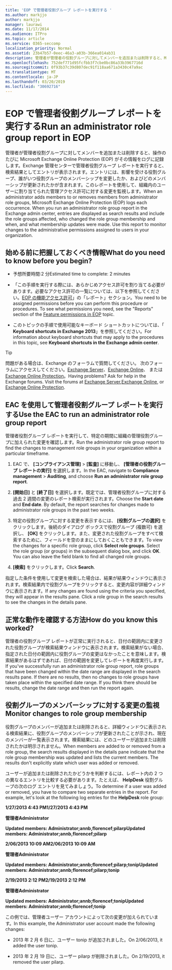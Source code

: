 ```yaml
---
title: 'EOP で管理者役割グループ レポートを実行する '
ms.author: markjjo
author: markjjo
manager: laurawi
ms.date: 11/17/2014
ms.audience: ITPro
ms.topic: article
ms.service: O365-seccomp
localization_priority: Normal
ms.assetid: 23b47b57-0eec-46a3-a03b-366ea014ab31
description: 管理者が管理者の役割グループに対してメンバーを追加または削除すると、Microsoft Exchange Online Protection (EOP) によって各発生がログに記録されます。
ms.openlocfilehash: 752def771d95fcfbb3f7cbe0bc86a33b3967716d
ms.sourcegitcommit: 0f93b37c39d807dec91f118aa671a3430c47a9ac
ms.translationtype: MT
ms.contentlocale: ja-JP
ms.lasthandoff: 03/20/2019
ms.locfileid: "30692716"
---
```

# <a name="run-an-administrator-role-group-report-in-eop"></a><span data-ttu-id="da413-103">EOP で管理者役割グループ レポートを実行する</span><span class="sxs-lookup"><span data-stu-id="da413-103">Run an administrator role group report in EOP</span></span> 

 <span data-ttu-id="da413-p101">管理者が管理者役割グループに対してメンバーを追加または削除すると、操作のたびに Microsoft Exchange Online Protection (EOP) がその情報をログに記録します。Exchange 管理センターで管理者役割グループ レポートを実行すると、検索結果としてエントリが表示されます。エントリには、影響を受ける役割グループ、誰がいつ役割グループのメンバーシップを変更したか、およびどのメンバーシップが更新されたかが含まれます。このレポートを使用して、組織内のユーザーに割り当てられた管理アクセス許可に対する変更を監視します。</span><span class="sxs-lookup"><span data-stu-id="da413-p101">When an administrator adds members to or removes members from administrator role groups, Microsoft Exchange Online Protection (EOP) logs each occurrence. When you run an administrator role group report in the Exchange admin center, entries are displayed as search results and include the role groups affected, who changed the role group membership and when, and what membership updates were made. Use this report to monitor changes to the administrative permissions assigned to users in your organization.</span></span>
  
## <a name="what-do-you-need-to-know-before-you-begin"></a><span data-ttu-id="da413-107">始める前に把握しておくべき情報</span><span class="sxs-lookup"><span data-stu-id="da413-107">What do you need to know before you begin?</span></span>

- <span data-ttu-id="da413-108">予想所要時間:2 分</span><span class="sxs-lookup"><span data-stu-id="da413-108">Estimated time to complete: 2 minutes</span></span>
    
- <span data-ttu-id="da413-p102">「この手順を実行する際には、あらかじめアクセス許可を割り当てる必要があります。必要なアクセス許可の一覧については、以下を参照してください。[EOP の機能アクセス許可](feature-permissions-in-eop.md)」の「レポート」セクション。</span><span class="sxs-lookup"><span data-stu-id="da413-p102">You need to be assigned permissions before you can perform this procedure or procedures. To see what permissions you need, see the "Reports" section of the [Feature permissions in EOP](feature-permissions-in-eop.md) topic.</span></span> 
    
- <span data-ttu-id="da413-111">このトピックの手順で使用可能なキーボード ショートカットについては、「 **Keyboard shortcuts in Exchange 2013**」を参照してください。</span><span class="sxs-lookup"><span data-stu-id="da413-111">For information about keyboard shortcuts that may apply to the procedures in this topic, see **Keyboard shortcuts in the Exchange admin center**.</span></span>
    
> [!TIP]
> <span data-ttu-id="da413-p103">問題がある場合は、Exchange のフォーラムで質問してください。 次のフォーラムにアクセスしてください。[Exchange Server](https://go.microsoft.com/fwlink/p/?linkId=60612)、[Exchange Online](https://go.microsoft.com/fwlink/p/?linkId=267542)、 または [Exchange Online Protection](https://go.microsoft.com/fwlink/p/?linkId=285351)。</span><span class="sxs-lookup"><span data-stu-id="da413-p103">Having problems? Ask for help in the Exchange forums. Visit the forums at [Exchange Server](https://go.microsoft.com/fwlink/p/?linkId=60612),[Exchange Online](https://go.microsoft.com/fwlink/p/?linkId=267542), or [Exchange Online Protection](https://go.microsoft.com/fwlink/p/?linkId=285351).</span></span> 
  
## <a name="use-the-eac-to-run-an-administrator-role-group-report"></a><span data-ttu-id="da413-115">EAC を使用して管理者役割グループ レポートを実行する</span><span class="sxs-lookup"><span data-stu-id="da413-115">Use the EAC to run an administrator role group report</span></span>

<span data-ttu-id="da413-116">管理者役割グループ レポートを実行して、特定の期間に組織の管理役割グループに加えられた変更を確認します。</span><span class="sxs-lookup"><span data-stu-id="da413-116">Run the administrator role group report to find the changes to management role groups in your organization within a particular timeframe.</span></span>
  
1. <span data-ttu-id="da413-117">EAC で、 **[コンプライアンス管理]** \> **[監査]** に移動し、 **[管理者の役割グループ レポートの実行]** を選択します。</span><span class="sxs-lookup"><span data-stu-id="da413-117">In the EAC, navigate to **Compliance management** \> **Auditing**, and choose **Run an administrator role group report**.</span></span>
    
2. <span data-ttu-id="da413-p104">**[開始日]** と **[終了日]** を選択します。既定では、管理者役割グループに対する過去 2 週間の変更のレポート検索が実行されます。</span><span class="sxs-lookup"><span data-stu-id="da413-p104">Choose the **Start date** and **End date**. By default, the report searches for changes made to administrator role groups in the past two weeks.</span></span>
    
3. <span data-ttu-id="da413-p105">特定の役割グループに対する変更を表示するには、 **[役割グループの選択]** をクリックします。後続のダイアログ ボックスで役割グループ (複数可) を選択し、 **[OK]** をクリックします。また、変更された役割グループをすべて検索するために、フィールドを空のままにしておくこともできます。</span><span class="sxs-lookup"><span data-stu-id="da413-p105">To view the changes for a specific role group, click **Select role groups**. Select the role group (or groups) in the subsequent dialog box, and click **OK**. You can also leave the field blank to find all changed role groups.</span></span>
    
4. <span data-ttu-id="da413-123">**[検索]** をクリックします。</span><span class="sxs-lookup"><span data-stu-id="da413-123">Click **Search**.</span></span>
    
<span data-ttu-id="da413-p106">指定した条件を使用して変更を検索した場合は、結果が結果ウィンドウに表示されます。検索結果内で役割グループをクリックすると、変更内容が詳細ウィンドウに表示されます。</span><span class="sxs-lookup"><span data-stu-id="da413-p106">If any changes are found using the criteria you specified, they will appear in the results pane. Click a role group in the search results to see the changes in the details pane.</span></span>
  
## <a name="how-do-you-know-this-worked"></a><span data-ttu-id="da413-126">正常な動作を確認する方法</span><span class="sxs-lookup"><span data-stu-id="da413-126">How do you know this worked?</span></span>

<span data-ttu-id="da413-p107">管理者の役割グループ レポートが正常に実行されると、日付の範囲内に変更された役割グループが検索結果ウィンドウに表示されます。検索結果がない場合、指定された日付の範囲内に役割グループの変更はなかったことを意味します。検索結果があるはずであれば、日付の範囲を変更してレポートを再度実行します。</span><span class="sxs-lookup"><span data-stu-id="da413-p107">If you've successfully run an administrator role group report, role groups that have been changed within the date range are displayed in the search results pane. If there are no results, then no changes to role groups have taken place within the specified date range. If you think there should be results, change the date range and then run the report again.</span></span>
  
## <a name="monitor-changes-to-role-group-membership"></a><span data-ttu-id="da413-130">役割グループのメンバーシップに対する変更の監視</span><span class="sxs-lookup"><span data-stu-id="da413-130">Monitor changes to role group membership</span></span>

<span data-ttu-id="da413-p108">役割グループのメンバーが追加または削除されると、詳細ウィンドウに表示される検索結果に、役割グループのメンバーシップが更新されたことが示され、現在のメンバーが一覧表示されます。検索結果には、どのユーザーが追加または削除されたかは明示されません。</span><span class="sxs-lookup"><span data-stu-id="da413-p108">When members are added to or removed from a role group, the search results displayed in the details pane indicate that the role group membership was updated and lists the current members. The results don't explicitly state which user was added or removed.</span></span>
  
<span data-ttu-id="da413-p109">ユーザーが追加または削除されたかどうかを判断するには、レポート内の 2 つの異なるエントリを比較する必要があります。たとえば、 **HelpDesk** 役割グループの次のログ エントリを見てみましょう。</span><span class="sxs-lookup"><span data-stu-id="da413-p109">To determine if a user was added or removed, you have to compare two separate entries in the report. For example, let's look at the following log entries for the **HelpDesk** role group:</span></span> 
  
 <span data-ttu-id="da413-135">**1/27/2013 4:43 PM**</span><span class="sxs-lookup"><span data-stu-id="da413-135">**1/27/2013 4:43 PM**</span></span>
  
 <span data-ttu-id="da413-136">**管理者**</span><span class="sxs-lookup"><span data-stu-id="da413-136">**Administrator**</span></span>
  
 <span data-ttu-id="da413-137">**Updated members: Administrator;annb,florencef;pilarp**</span><span class="sxs-lookup"><span data-stu-id="da413-137">**Updated members: Administrator;annb,florencef;pilarp**</span></span>
  
 <span data-ttu-id="da413-138">**2/06/2013 10:09 AM**</span><span class="sxs-lookup"><span data-stu-id="da413-138">**2/06/2013 10:09 AM**</span></span>
  
 <span data-ttu-id="da413-139">**管理者**</span><span class="sxs-lookup"><span data-stu-id="da413-139">**Administrator**</span></span>
  
 <span data-ttu-id="da413-140">**Updated members: Administrator;annb;florencef;pilarp;tonip**</span><span class="sxs-lookup"><span data-stu-id="da413-140">**Updated members: Administrator;annb;florencef;pilarp;tonip**</span></span>
  
 <span data-ttu-id="da413-141">**2/19/2013 2:12 PM**</span><span class="sxs-lookup"><span data-stu-id="da413-141">**2/19/2013 2:12 PM**</span></span>
  
 <span data-ttu-id="da413-142">**管理者**</span><span class="sxs-lookup"><span data-stu-id="da413-142">**Administrator**</span></span>
  
 <span data-ttu-id="da413-143">**Updated members: Administrator;annb;florencef;tonip**</span><span class="sxs-lookup"><span data-stu-id="da413-143">**Updated members: Administrator;annb;florencef;tonip**</span></span>
  
<span data-ttu-id="da413-144">この例では、管理者ユーザー アカウントによって次の変更が加えられています。</span><span class="sxs-lookup"><span data-stu-id="da413-144">In this example, the Administrator user account made the following changes:</span></span>
  
- <span data-ttu-id="da413-145">2013 年 2 月 6 日に、ユーザー tonip が追加されました。</span><span class="sxs-lookup"><span data-stu-id="da413-145">On 2/06/2013, it added the user tonip.</span></span>
    
- <span data-ttu-id="da413-146">2013 年 2 月 19 日に、ユーザー pilarp が削除されました。</span><span class="sxs-lookup"><span data-stu-id="da413-146">On 2/19/2013, it removed the user pilarp.</span></span>
    

